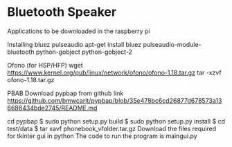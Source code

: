 # Bluetooth Speaker

Applications to be downloaded in the raspberry pi

Installing bluez pulseaudio
apt-get install bluez pulseaudio-module-bluetooth python-gobject python-gobject-2

Ofono (for HSP/HFP)
wget https://www.kernel.org/pub/linux/network/ofono/ofono-1.18.tar.gz
tar -xzvf ofono-1.18.tar.gz

PBAB
Download pypbap from github link
https://github.com/bmwcarit/pypbap/blob/35e478bc6cd26877d678573a136686434bde2745/README.md

cd pypbap
$ sudo python setup.py build
$ sudo python setup.py install
$ cd test/data
$ tar xavf phonebook_vfolder.tar.gz
Download the files required for tkinter gui in python
The code to run the program is maingui.py
